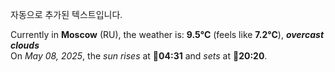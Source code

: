 
자동으로 추가된 텍스트입니다.

<!--START_SECTION:weather:moscow-->
Currently in **Moscow** (RU), the weather is: **9.5°C** (feels like **7.2°C**), ***overcast clouds***<br/>
On *May 08, 2025*, the *sun rises* at 🌅**04:31** and *sets* at 🌇**20:20**.
<!--END_SECTION:weather-->
